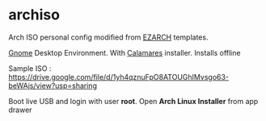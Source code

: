 # archiso
Arch ISO personal config modified from [EZARCH](https://sourceforge.net/projects/ezarch) templates.

[Gnome](https://www.gnome.org/gnome-3/) Desktop Environment. With [Calamares](https://calamares.io/) installer. Installs offline

Sample ISO : https://drive.google.com/file/d/1yh4qznuFpO8ATOUGhIMvsgo63-beWAjs/view?usp=sharing

Boot live USB and login with user **root**. Open **Arch Linux Installer** from app drawer
